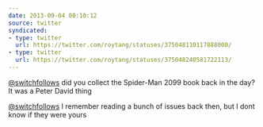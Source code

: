 ```yaml
---
date: 2013-09-04 00:10:12
source: twitter
syndicated:
- type: twitter
  url: https://twitter.com/roytang/statuses/375048110117888000/
- type: twitter
  url: https://twitter.com/roytang/statuses/375048240581722113/
---
```


[@switchfollows](https://twitter.com/switchfollows/) did you collect the Spider-Man 2099 book back in the day? It was a Peter David thing
[@switchfollows](https://twitter.com/switchfollows/) I remember reading a bunch of issues back then, but I dont know if they were yours